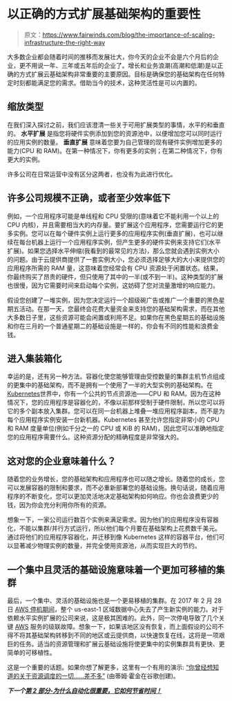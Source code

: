 # 以正确的方式扩展基础架构的重要性

> 原文：<https://www.fairwinds.com/blog/the-importance-of-scaling-infrastructure-the-right-way>

大多数企业都会随着时间的推移而发展壮大，你今天的企业不会是六个月后的企业，更不用说一年、三年或五年后的企业了。增长和业务浪潮(高潮和低潮)是以正确的方式扩展云基础架构非常重要的主要原因。目标是确保您的基础架构在任何特定时刻都能满足您的需求。借助当今的技术，这种灵活性是可以内置的。

## 缩放类型

在我们深入探讨之前，我们应该澄清一些关于可用扩展类型的事情，水平的和垂直的。  **水平扩展** 是指您将硬件实例添加到您的资源池中，以便增加您可以同时运行的应用实例的数量。  **垂直扩展** 意味着您要为自己管理的现有硬件实例增加更多的能力(CPU 和 RAM)。在第一种情况下，你有更多的实例；在第二种情况下，你有更大的实例。

许多公司在日常运营中没有区分这两者，也没有为此进行优化。

## 许多公司规模不正确，或者至少效率低下

例如，一个应用程序可能是单线程和 CPU 受限的(意味着它不能利用一个以上的 CPU 内核)，并且需要相当大的内存量。要扩展这个应用程序，您需要运行它的更多实例。您可以在每个硬件实例上运行更多的应用程序实例(垂直扩展)，也可以继续在每台机器上运行一个应用程序实例，但产生更多的硬件实例来支持它们(水平扩展)。如果您选择水平伸缩(我看到的最常见的方法)，那么您就会遇到实例大小的问题。由于云提供商提供了一套实例大小，您必须选择足够大的大小来提供您的应用程序所需的 RAM 量，这意味着您经常会有 CPU 资源处于闲置状态。结果，你最终购买了昂贵的硬件，但只使用了其中的一半(或不到一半)。这种类型的扩展也很慢，因为它需要时间来启动每个实例，这妨碍了您对流量激增的响应能力。

假设您创建了一堆实例，因为您决定运行一个超级碗广告或推广一个重要的黑色星期五活动。在那一天，您最终会花费大量资金来支持您的基础架构需求，而在其他大多数日子里，这些资源可能会闲置或利用不足。如果你在黑色星期五的基础设施和你在三月的一个普通星期二的基础设施是一样的，你会有不同的性能和浪费金钱。

## 进入集装箱化

幸运的是，还有另一种方法。容器化使您能够管理由受控数量的集群主机节点组成的更集中的基础架构，而不是拥有一个使用了一半的大型实例的基础架构。在[Kubernetes](https://kubernetes.io/)世界中，你有一个公共的节点资源池——CPU 和 RAM。因为在这种情况下，您的应用程序是容器化的，不像以前那样受制于硬件限制，所以您可以将它的多个副本放入集群。您可以在同一台机器上堆叠一堆应用程序副本，而不是为每个应用程序实例安装一台新机器。Kubernetes 甚至允许您指定非常小的 CPU 和 RAM 度量单位(例如千分之一的 CPU 或 KiB 的 RAM)，因此您可以准确地指定您的应用程序需要什么。这种资源分配的精确程度是非常强大的。

## 这对您的企业意味着什么？

随着您的业务增长，您的基础架构和应用程序也可以随之增长。随着您的成长，您可以发展容器的限制和要求，而不必重新部署您的基础设施。换句话说，随着应用程序的不断变化，您可以更加灵活地决定基础架构如何响应。你也会浪费更少的钱，因为你会充分利用你所有的资源。

想象一下，一家公司运行数百个实例来满足需求。因为他们的应用程序没有容器化，不能以集群/并行方式运行，所以他们每个月要在基础架构上花费数千美元。通过将他们的应用程序容器化，并迁移到像 Kubernetes 这样的容器平台，他们可以显著减少物理实例的数量，并完全使用资源池，从而实现巨大的节约。

## 一个集中且灵活的基础设施意味着一个更加可移植的集群

最后，一个集中、灵活的基础设施也是一个更易移植的集群。在 2017 年 2 月 28 日  [AWS 停机期间](https://aws.amazon.com/message/41926/)，整个 us-east-1 区域数据中心失去了产生新实例的能力。对于依赖水平实例扩展的公司来说，这是极其困难的。此外，同一次停电导致了几个关键  [AWS](https://aws.amazon.com/) 服务的级联故障。想象一下，如果该地区没有恢复，而上面假设的公司不得不将其基础架构转移到不同的地区或云提供商，以快速恢复在线，这将是一项艰巨的任务。适当的资源管理和扩展云基础设施将使更集中的实例集群具有更快、更简单的可移植性。

这是一个重要的话题。如果你想了解更多，这里有一个有用的演示:  [“你曾经想知道的关于资源调度的一切……差不多”](https://speakerdeck.com/thockin/everything-you-ever-wanted-to-know-about-resource-scheduling-dot-dot-dot-almost) (由蒂姆·霍金在谷歌创建)。

***下一个[第 2 部分-为什么自动化很重要，它如何节省时间！](http://blog.reactiveops.com/why-automated-infrastructure-is-key-and-how-it-saves-time)***